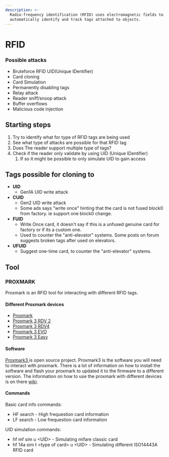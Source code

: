 ```yaml
---
description: >-
  Radio-frequency identification (RFID) uses electromagnetic fields to
  automatically identify and track tags attached to objects.
---
```


# RFID

###  Possible attacks <a id="docs-internal-guid-3ff257f3-7fff-da25-d793-8eaf5bb546b7"></a>

* Bruteforce RFID UID\(Unique IDentifier\) 
* Card cloning
* Card Simulation
* Permanently disabling tags
* Relay attack
* Reader sniff/snoop attack
* Buffer overflows
* Malicious code injection

## Starting steps <a id="docs-internal-guid-c9c5e61f-7fff-b10a-03b0-279c76554e83"></a>

1. Try to identify what for type of RFID tags are being used
2. See what type of attacks are possible for that RFID tag
3. Does The reader support multiple type of tags?
4. Check if the reader only validate by using UID \(Unique IDentifier\) 
   1. If so it might be possible to only simulate UID to gain access

## Tags possible for cloning to <a id="docs-internal-guid-c9c5e61f-7fff-b10a-03b0-279c76554e83"></a>

* **UID**
  * Gen1A UID write attack
* **CUID**
  * Gen2 UID write attack
  * Some ads says "write once" hinting that the card is not fused block0 from factory.  ie support one block0 change.
* **FUID**
  * Write Once card, it doesn't say if this is a unfused genuine card for factory or if its a custom one.
  * Used to counter the "anti-elevator" systems. Some posts on forum suggests broken tags after used on elevators. 
* **UFUID**
  * Suggest one-time card, to counter the "anti-elevator" systems.

## Tool <a id="docs-internal-guid-174f3741-7fff-b427-2e9b-787e0a050dbe"></a>

### PROXMARK

Proxmark is an RFID tool for interacting with different RFID tags.  


#### Different Proxmark devices

* [Proxmark ](https://proxmark.com/proxmark-3-hardware/proxmark-3)
* [Proxmark 3 RDV 2](https://proxmark.com/proxmark-3-hardware/proxmark-3-rdv-2)
* [Proxmark 3 RDV4](https://proxmark.com/proxmark-3-hardware/proxmark-3-rdv4)
* [Proxmark 3 EVO](https://proxmark.com/proxmark-3-hardware/proxmark-3-evo)
* [Proxmark 3 Easy](https://proxmark.com/proxmark-3-hardware/proxmark-3-easy)

#### Software

[Proxmark3 ](https://github.com/Proxmark/proxmark3/wiki)is open source project. Proxmark3 is the software you will need to interact with proxmark. There is a lot of information on how to install the software and flash your proxmark to updated it to the firmware to a different version.  The information on how to use the proxmark  with different devices is on there [wiki](https://github.com/Proxmark/proxmark3/wiki). 

#### Commands

Basic card info commands:

* HF search - High frequestion card information
* LF search - Low frequestion card information

UID simulation commands:

* hf mf sim u &lt;UID&gt; - Simulating mifare classic card 
* hf 14a sim t &lt;type of card&gt; u &lt;UID&gt; - Simulating different ISO14443A RFID card 

